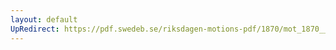 ```yaml
---
layout: default
UpRedirect: https://pdf.swedeb.se/riksdagen-motions-pdf/1870/mot_1870__ak__00172.pdf
---
```

